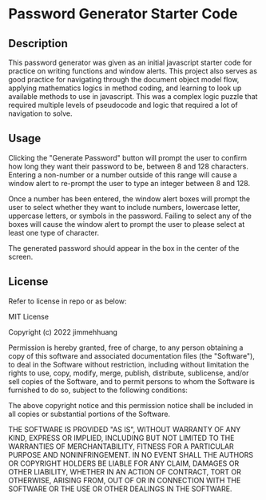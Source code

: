# Password Generator Starter Code

## Description

This password generator was given as an initial javascript starter code for practice on writing functions and window alerts. This project also serves as good practice for navigating through the document object model flow, applying mathematics logics in method coding, and learning to look up available methods to use in javascript. This was a complex logic puzzle that required multiple levels of pseudocode and logic that required a lot of navigation to solve.

## Usage

Clicking the "Generate Password" button will prompt the user to confirm how long they want their password to be, between 8 and 128 characters. Entering a non-number or a number outside of this range will cause a window alert to re-prompt the user to type an integer between 8 and 128.

Once a number has been entered, the window alert boxes will prompt the user to select whether they want to include numbers, lowercase letter, uppercase letters, or symbols in the password. Failing to select any of the boxes will cause the window alert to prompt the user to please select at least one type of character.

The generated password should appear in the box in the center of the screen.

## License

Refer to license in repo or as below:

MIT License

Copyright (c) 2022 jimmehhuang

Permission is hereby granted, free of charge, to any person obtaining a copy of this software and associated documentation files (the "Software"), to deal in the Software without restriction, including without limitation the rights to use, copy, modify, merge, publish, distribute, sublicense, and/or sell copies of the Software, and to permit persons to whom the Software is furnished to do so, subject to the following conditions:

The above copyright notice and this permission notice shall be included in all copies or substantial portions of the Software.

THE SOFTWARE IS PROVIDED "AS IS", WITHOUT WARRANTY OF ANY KIND, EXPRESS OR IMPLIED, INCLUDING BUT NOT LIMITED TO THE WARRANTIES OF MERCHANTABILITY, FITNESS FOR A PARTICULAR PURPOSE AND NONINFRINGEMENT. IN NO EVENT SHALL THE AUTHORS OR COPYRIGHT HOLDERS BE LIABLE FOR ANY CLAIM, DAMAGES OR OTHER LIABILITY, WHETHER IN AN ACTION OF CONTRACT, TORT OR OTHERWISE, ARISING FROM, OUT OF OR IN CONNECTION WITH THE SOFTWARE OR THE USE OR OTHER DEALINGS IN THE SOFTWARE.